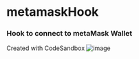 # metamaskHook
### Hook to connect to metaMask Wallet
Created with CodeSandbox
![image](https://user-images.githubusercontent.com/36379981/227652370-7f63c590-95f7-437c-b9df-01f2ad39a11a.png)
